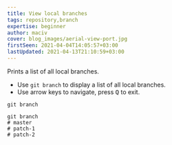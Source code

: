 ```yaml
---
title: View local branches
tags: repository,branch
expertise: beginner
author: maciv
cover: blog_images/aerial-view-port.jpg
firstSeen: 2021-04-04T14:05:57+03:00
lastUpdated: 2021-04-13T21:10:59+03:00
---
```


Prints a list of all local branches.

- Use `git branch` to display a list of all local branches.
- Use arrow keys to navigate, press <kbd>Q</kbd> to exit.

```shell
git branch
```

```shell
git branch
# master
# patch-1
# patch-2
```
